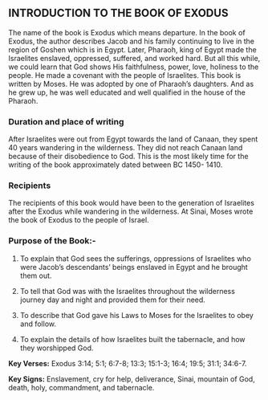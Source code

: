 ## INTRODUCTION TO THE BOOK OF EXODUS

The name of the book is Exodus which means departure. In the book of Exodus, the author describes Jacob and his family continuing to live in the region of Goshen which is in Egypt. Later, Pharaoh, king of Egypt made the Israelites enslaved, oppressed, suffered, and worked hard. But all this while, we could learn that God shows His faithfulness, power, love, holiness to the people. He made a covenant with the people of Israelites. This book is written by Moses. He was adopted by one of Pharaoh’s daughters. And as he grew up, he was well educated and well qualified in the house of the Pharaoh.

### Duration and place of writing
After Israelites were out from Egypt towards the land of Canaan, they spent 40 years wandering in the wilderness. They did not reach Canaan land because of their disobedience to God. This is the most likely time for the writing of the book approximately dated between BC 1450- 1410.

### Recipients
The recipients of this book would have been to the generation of Israelites after the Exodus while wandering in the wilderness. At Sinai, Moses wrote the book of Exodus to the people of Israel.

### Purpose of the Book:-
1. To explain that God sees the sufferings, oppressions of Israelites who were Jacob’s descendants’ beings enslaved in Egypt and he brought them out.
2. To tell that God was with the Israelites throughout the wilderness journey day and night and provided them for their need.

3. To describe that God gave his Laws to Moses for the Israelites to obey and follow.

4. To explain the details of how Israelites built the tabernacle, and how they worshipped God.

**Key Verses:** Exodus 3:14; 5:1; 6:7-8; 13:3; 15:1-3; 16:4; 19:5; 31:1; 34:6-7.

**Key Signs:** Enslavement, cry for help, deliverance, Sinai, mountain of God, death, holy, commandment, and tabernacle.
